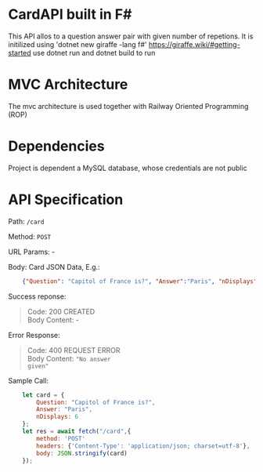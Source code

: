 # CardAPI built in F#
This API allos to a question answer pair with given number of repetions.
It is initilized using 'dotnet new giraffe -lang f#'
https://giraffe.wiki/#getting-started
use dotnet run and dotnet build to run

# MVC Architecture 
The mvc architecture is used together with 
Railway Oriented Programming (ROP)

# Dependencies
Project is dependent a MySQL database, whose credentials are not public




# API Specification
Path: <code>/card</code>

Method: <code>POST</code>

URL Params: -

Body: Card JSON Data, E.g.:

```json 
    {"Question": "Capitol of France is?", "Answer":"Paris", "nDisplays": 6}
```
Success reponse: 
>Code: 200 CREATED<br>
>Body Content: -

Error Response: 
>Code: 400 REQUEST ERROR<br>
>Body Content: <code>"No answer given"</code>

Sample Call: 
```javascript
    let card = {
        Question: "Capitol of France is?", 
        Answer: "Paris",
        nDisplays: 6
    };
    let res = await fetch("/card",{
        method: 'POST'
        headers: {'Content-Type': 'application/json; charset=utf-8'},
        body: JSON.stringify(card)
    });
```
